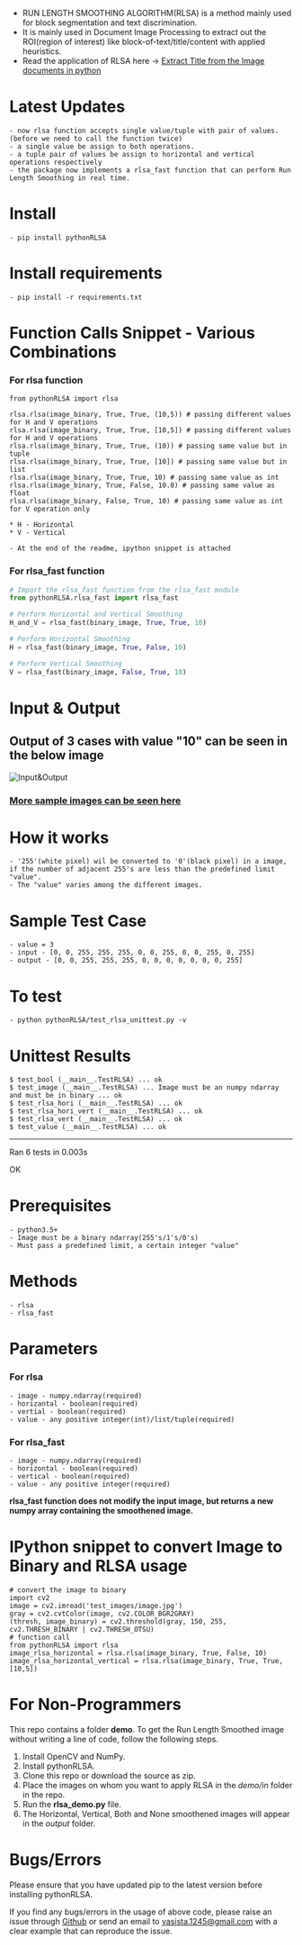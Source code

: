 - RUN LENGTH SMOOTHING ALGORITHM(RLSA) is a method mainly used for block segmentation and text discrimination.
- It is mainly used in Document Image Processing to extract out the ROI(region of interest) like block-of-text/title/content with applied heuristics.
- Read the application of RLSA here -> [Extract Title from the Image documents in python](https://medium.com/@vasista/extract-title-from-the-image-documents-in-python-application-of-rlsa-58f91237901f)

# Latest Updates

	- now rlsa function accepts single value/tuple with pair of values. (before we need to call the function twice)
	- a single value be assign to both operations.
	- a tuple pair of values be assign to horizontal and vertical operations respectively
    - the package now implements a rlsa_fast function that can perform Run Length Smoothing in real time.
    
# Install

	- pip install pythonRLSA

# Install requirements

	- pip install -r requirements.txt

# Function Calls Snippet - Various Combinations

### For rlsa function

```
from pythonRLSA import rlsa

rlsa.rlsa(image_binary, True, True, (10,5)) # passing different values for H and V operations
rlsa.rlsa(image_binary, True, True, [10,5]) # passing different values for H and V operations
rlsa.rlsa(image_binary, True, True, (10)) # passing same value but in tuple
rlsa.rlsa(image_binary, True, True, [10]) # passing same value but in list
rlsa.rlsa(image_binary, True, True, 10) # passing same value as int
rlsa.rlsa(image_binary, True, False, 10.0) # passing same value as float
rlsa.rlsa(image_binary, False, True, 10) # passing same value as int for V operation only

* H - Horizontal 
* V - Vertical

- At the end of the readme, ipython snippet is attached
```

### For rlsa_fast function

```python
# Import the rlsa_fast function from the rlsa_fast module
from pythonRLSA.rlsa_fast import rlsa_fast

# Perform Horizontal and Vertical Smoothing
H_and_V = rlsa_fast(binary_image, True, True, 10)

# Perform Horizontal Smoothing
H = rlsa_fast(binary_image, True, False, 10)

# Perform Vertical Smoothing
V = rlsa_fast(binary_image, False, True, 10)
```

# Input & Output

## Output of 3 cases with value "10" can be seen in the below image

![Input&Output](https://github.com/Vasistareddy/pythonRLSA/blob/master/pythonRLSA/test_images/image1.png)

### [More sample images can be seen here](https://github.com/Vasistareddy/pythonRLSA/tree/master/pythonRLSA/test_images)

# How it works

	- '255'(white pixel) wil be converted to '0'(black pixel) in a image, if the number of adjacent 255's are less than the predefined limit "value".
	- The "value" varies among the different images.

# Sample Test Case

	- value = 3
	- input - [0, 0, 255, 255, 255, 0, 0, 255, 0, 0, 255, 0, 255]
	- output - [0, 0, 255, 255, 255, 0, 0, 0, 0, 0, 0, 0, 255]

# To test

	- python pythonRLSA/test_rlsa_unittest.py -v

# Unittest Results
```
$ test_bool (__main__.TestRLSA) ... ok
$ test_image (__main__.TestRLSA) ... Image must be an numpy ndarray and must be in binary ... ok
$ test_rlsa_hori (__main__.TestRLSA) ... ok
$ test_rlsa_hori_vert (__main__.TestRLSA) ... ok
$ test_rlsa_vert (__main__.TestRLSA) ... ok
$ test_value (__main__.TestRLSA) ... ok
```
----------------------------------------------------------------------
Ran 6 tests in 0.003s

OK

# Prerequisites
	
	- python3.5+
	- Image must be a binary ndarray(255's/1's/0's)
	- Must pass a predefined limit, a certain integer "value"

# Methods

	- rlsa
	- rlsa_fast

# Parameters

### For rlsa

	- image - numpy.ndarray(required)
	- horizantal - boolean(required)
	- vertial - boolean(required)
	- value - any positive integer(int)/list/tuple(required)

### For rlsa_fast

	- image - numpy.ndarray(required)
	- horizontal - boolean(required)
	- vertical - boolean(required)
	- value - any positive integer(required)
    
**rlsa_fast function does not modify the input image, but returns a new numpy array containing  the smoothened image.**
    
# IPython snippet to convert Image to Binary and RLSA usage
```
# convert the image to binary
import cv2
image = cv2.imread('test_images/image.jpg')
gray = cv2.cvtColor(image, cv2.COLOR_BGR2GRAY)
(thresh, image_binary) = cv2.threshold(gray, 150, 255, cv2.THRESH_BINARY | cv2.THRESH_OTSU)
# function call
from pythonRLSA import rlsa
image_rlsa_horizontal = rlsa.rlsa(image_binary, True, False, 10)
image_rlsa_horizontal_vertical = rlsa.rlsa(image_binary, True, True, [10,5])
```

# For Non-Programmers

This repo contains a folder **demo**. To get the Run Length Smoothed image without writing a line of code, follow the following steps.

1. Install OpenCV and NumPy.
2. Install pythonRLSA.
3. Clone this repo or download the source as zip.
4. Place the images on whom you want to apply RLSA in the *demo/in* folder in the repo.
5. Run the **rlsa_demo.py** file.
6. The Horizontal, Vertical, Both and None smoothened images will appear in the *output* folder.

# Bugs/Errors

Please ensure that you have updated pip to the latest version before installing pythonRLSA.

If you find any bugs/errors in the usage of above code, please raise an issue through [Github](https://github.com/Vasistareddy/pythonRLSA) or send an email to vasista.1245@gmail.com with a clear example that can reproduce the issue.





